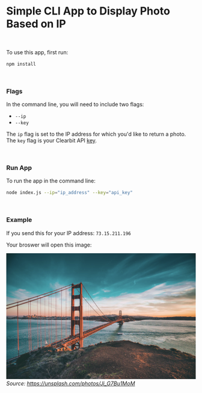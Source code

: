 # Simple CLI App to Display Photo Based on IP

<br>

To use this app, first run:  
```bash
npm install
```

<br>

### Flags
In the command line, you will need to include two flags:
* `--ip`
* `--key`

The `ip` flag is set to the IP address for which you'd like to return a photo. The `key` flag is your Clearbit API [key](https://dashboard.clearbit.com/api).

<br>

### Run App
To run the app in the command line:

```bash
node index.js --ip="ip_address" --key="api_key"
```

<br>

### Example

If you send this for your IP address: `73.15.211.196`

Your broswer will open this image:

![San Francisco](./photo.png)
_Source: https://unsplash.com/photos/Ji_G7Bu1MoM_
